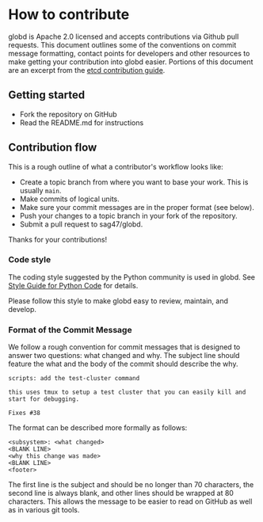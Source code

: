 # How to contribute

globd is Apache 2.0 licensed and accepts contributions via Github pull requests. This document outlines some of the conventions on commit message formatting, contact points for developers and other resources to make getting your contribution into globd easier.  Portions of this document are an excerpt from the [etcd contribution guide](https://github.com/coreos/etcd/blob/master/CONTRIBUTING.md).

## Getting started

- Fork the repository on GitHub
- Read the README.md for instructions

## Contribution flow

This is a rough outline of what a contributor's workflow looks like:

- Create a topic branch from where you want to base your work. This is usually
  `main`.
- Make commits of logical units.
- Make sure your commit messages are in the proper format (see below).
- Push your changes to a topic branch in your fork of the repository.
- Submit a pull request to sag47/globd.

Thanks for your contributions!

### Code style

The coding style suggested by the Python community is used in globd.  See [Style Guide for Python Code](https://www.python.org/dev/peps/pep-0008) for details.

Please follow this style to make globd easy to review, maintain, and develop.

### Format of the Commit Message

We follow a rough convention for commit messages that is designed to answer two
questions: what changed and why. The subject line should feature the what and
the body of the commit should describe the why.

```
scripts: add the test-cluster command

this uses tmux to setup a test cluster that you can easily kill and
start for debugging.

Fixes #38
```

The format can be described more formally as follows:

```
<subsystem>: <what changed>
<BLANK LINE>
<why this change was made>
<BLANK LINE>
<footer>
```

The first line is the subject and should be no longer than 70 characters, the
second line is always blank, and other lines should be wrapped at 80 characters.
This allows the message to be easier to read on GitHub as well as in various
git tools.
